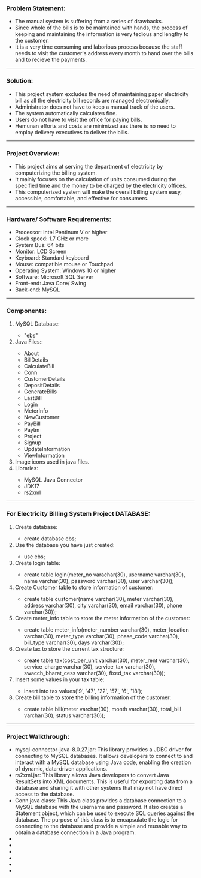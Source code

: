 <h3>Problem Statement:</h3>
<ul>
  <li>The manual system is suffering from a series of drawbacks.</li>
  <li>Since whole of the bills is to be maintained with hands, the process of keeping and maintaining the information is very tedious and lengthy to the customer.</li>
  <li>It is a very time consuming and laborious process because the staff needs to visit the customer's address every month to hand over the bills and to recieve the payments.</li>
</ul>

<hr>

<h3>Solution:</h3>
<ul>
  <li>This project system excludes the need of maintaining paper electricity bill as all the electricity bill records are managed electronically.</li>
  <li>Administrator does not have to keep a manual track of the users.</li>
  <li>The system automatically calculates fine.</li>
  <li>Users do not have to visit the office for paying bills.</li>
  <li>Hemunan efforts and costs are minimized aas there is no need to employ delivery executives to deliver the bills.</li>
</ul>

<hr>

<h3>Project Overview:</h3>
<ul>
  <li>This project aims at serving the department of electricity by computerizing the billing system.</li>
  <li>It mainly focuses on the calculation of units consumed during the specified time and the money to be charged by the electricity offices.</li>
  <li>This computerized system will make the overall billing system easy, accessible, comfortable, and effective for consumers.</li>
</ul>

<hr>

<h3>Hardware/ Software Requirements:</h3>
<ul>
  <li>Processor: Intel Pentinum V or higher</li>
  <li>Clock speed: 1.7 GHz or more</li>
  <li>System Bus: 64 bits</li>
  <li>Monitor: LCD Screen</li>
  <li>Keyboard: Standard keyboard</li>
  <li>Mouse: compatible mouse or Touchpad</li>
  <li>Operating System: Windows 10 or higher</li>
  <li>Software: Microsoft SQL Server</li>
  <li>Front-end: Java Core/ Swing</li>
  <li>Back-end: MySQL</li>
</ul>

<hr>

<h3>Components:</h3>
<ol>
  <li>MySQL Database:</li>
  <ul>
    <li>"ebs"</li>
  </ul>
  <li>Java Files::</li>
  <ul>
    <li>About</li>
    <li>BillDetails</li>
    <li>CalculateBill</li>
    <li>Conn</li>
    <li>CustomerDetails</li>
    <li>DepositDetails</li>
    <li>GenerateBills</li>
    <li>LastBill</li>
    <li>Login</li>
    <li>MeterInfo</li>
    <li>NewCustomer</li>
    <li>PayBill</li>
    <li>Paytm</li>
    <li>Project</li>
    <li>Signup</li>
    <li>UpdateInformation</li>
    <li>ViewInformation</li>
  </ul>
  <li>Image icons used in java files.</li>
  <li>Libraries:</li>
  <ul>
    <li>MySQL Java Connector</li>
    <li>JDK17</li>
    <li>rs2xml</li>
  </ul>
</ol>

<hr>

<h3>For Electricity Billing System Project DATABASE:</h3>
<ol>
  <li>Create database:</li>
  <ul>
    <li>create database ebs;</li>
  </ul>
  <li>Use the database you have just created:</li>
  <ul>
    <li>use ebs;</li>
  </ul>
  <li>Create login table:</li>
  <ul>
    <li>create table login(meter_no varachar(30), username varchar(30), name varchar(30), password varchar(30), user varchar(30));</li>
  </ul>
  <li>Create Customer table to store information of customer:</li>
  <ul>
    <li>create table customer(name varchar(30), meter varchar(30), address varchar(30), city varchar(30), email varchar(30), phone varchar(30));</li>
  </ul>
  <li>Create meter_info table to store the meter information of the customer:</li>
  <ul>
    <li>create table meter_info(meter_number varchar(30), meter_location varchar(30), meter_type varchar(30), phase_code varchar(30), bill_type varchar(30), days varchar(30));</li>
  </ul>
  <li>Create tax to store the current tax structure:</li>
  <ul>
    <li>create table tax(cost_per_unit varchar(30), meter_rent varchar(30), service_charge varchar(30), service_tax varchar(30), swacch_bharat_cess varchar(30), fixed_tax varchar(30));</li>
  </ul>
  <li>Insert some values in your tax table:</li>
  <ul>
    <li>insert into tax values('9', '47', '22', '57', '6', '18');</li>
  </ul>
  <li>Create bill table to store the billing information of the customer:</li>
  <ul>
    <li>create table bill(meter varchar(30), month varchar(30), total_bill varchar(30), status varchar(30));</li>
  </ul>
</ol>

<hr>

<h3>Project Walkthrough:</h3>
<ul>
  <li>mysql-connector-java-8.0.27.jar: This library provides a JDBC driver for connecting to MySQL databases. It allows developers to connect to and interact with a MySQL database using Java code, enabling the creation of dynamic, data-driven applications.</li>
  <li>rs2xml.jar: This library allows Java developers to convert Java ResultSets into XML documents. This is useful for exporting data from a database and sharing it with other systems that may not have direct access to the database.</li>
  <li>Conn.java class: This Java class provides a database connection to a MySQL database with the username and password. It also creates a Statement object, which can be used to execute SQL queries against the database. The purpose of this class is to encapsulate the logic for connecting to the database and provide a simple and reusable way to obtain a database connection in a Java program.</li>
  <li></li>
  <li></li>
  <li></li>
  <li></li>
  <li></li>
  <li></li>
</ul>
